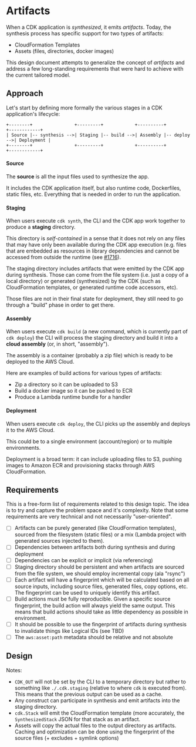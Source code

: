 # Artifacts

When a CDK application is *synthesized*, it emits *artifacts*. Today, the
synthesis process has specific support for two types of artifacts:

- CloudFormation Templates
- Assets (files, directories, docker images)

This design document attempts to generalize the concept of *artifacts* and
address a few long-standing requirements that were hard to achieve with the
current tailored model.

## Approach

Let's start by defining more formally the various stages in a CDK application's lifecycle:

```
+--------+                +---------+            +----------+             +------------+
| Source |-- synthesis -->| Staging |-- build -->| Assembly |-- deploy -->| Deployment |
+--------+                +---------+            +----------+             +------------+
```

#### Source

The **source** is all the input files used to synthesize the app.

It includes the CDK application itself, but also runtime code, Dockerfiles,
static files, etc. Everything that is needed in order to run the application.

#### Staging

When users execute `cdk synth`, the CLI and the CDK app work together to produce
a **staging** directory.

This directory is *self-contained* in a sense that it does not rely on any files
that may have only been available during the CDK app execution (e.g. files that
are embedded as resources in library dependencies and cannot be accessed from
outside the runtime (see
[#1716](https://github.com/awslabs/aws-cdk/issues/1716)).

The staging directory includes artifacts that were emitted by the CDK app during
synthesis. Those can come from the file system (i.e. just a copy of a local
directory) or generated (synthesized) by the CDK (such as CloudFormation templates,
or generated runtime code accessors, etc).

Those files are not in their final state for deployment, they still need to go
through a "build" phase in order to get there.

#### Assembly

When users execute `cdk build` (a new command, which is currently part of `cdk
deploy`) the CLI will process the staging directory and build it into a **cloud
assembly** (or, in short, "assembly").

The assembly is a container (probably a zip file) which is ready to be deployed
to the AWS Cloud.

Here are examples of build actions for various types of artifacts:

- Zip a directory so it can be uploaded to S3
- Build a docker image so it can be pushed to ECR
- Produce a Lambda runtime bundle for a handler

#### Deployment

When users execute `cdk deploy`, the CLI picks up the assembly and deploys it to
the AWS Cloud.

This could be to a single environment (account/region) or to
multiple environments.

Deployment is a broad term: it can include uploading files to S3, pushing images
to Amazon ECR and provisioning stacks through AWS CloudFormation.

## Requirements

This is a free-form list of requirements related to this design topic. The idea
is to try and capture the problem space and it's complexity. Note that some requirements are
very technical and not necessarily "user-oriented".

- [ ] Artifacts can be purely generated (like CloudFormation templates), sourced
  from the filesystem (static files) or a mix (Lambda project with generated
  sources injected to them).
- [ ] Dependencies between artifacts both during synthesis and during deployment
- [ ] Dependencies can be explicit or implicit (via referencing)
- [ ] Staging directory should be persistent and when artifacts are sourced from
  the file system, we should employ incremental copy (ala "rsync")
- [ ] Each artifact will have a fingerprint which will be calculated based on
  all source inputs, including source files, generated files, copy options, etc.
  The fingerprint can be used to uniquely identify this artifact.
- [ ] Build actions must be fully reproducible. Given a specific source
  fingerprint, the build action will always yield the same output. This means
  that build actions should take as little dependency as possible in
  environment.
- [ ] It should be possible to use the fingerprint of artifacts during synthesis to invalidate things like Logical IDs (see TBD)
- [ ] The `aws:asset:path` metadata should be relative and not absolute

## Design

Notes:

- `CDK_OUT` will not be set by the CLI to a temporary directory but rather to
  something like `./.cdk.staging` (relative to where `cdk` is executed from).
  This means that the previous output can be used as a cache.
- Any construct can participate in synthesis and emit artifacts into the staging directory.
- `cdk.Stack` will emit the CloudFormation template (more accurately, the `SynthesizedStack` JSON for that stack as an artifact.
- Assets will copy the actual files to the output directory as artifacts. Caching and optimization can be done using the fingerprint of the source files (+ excludes + symlink options)
